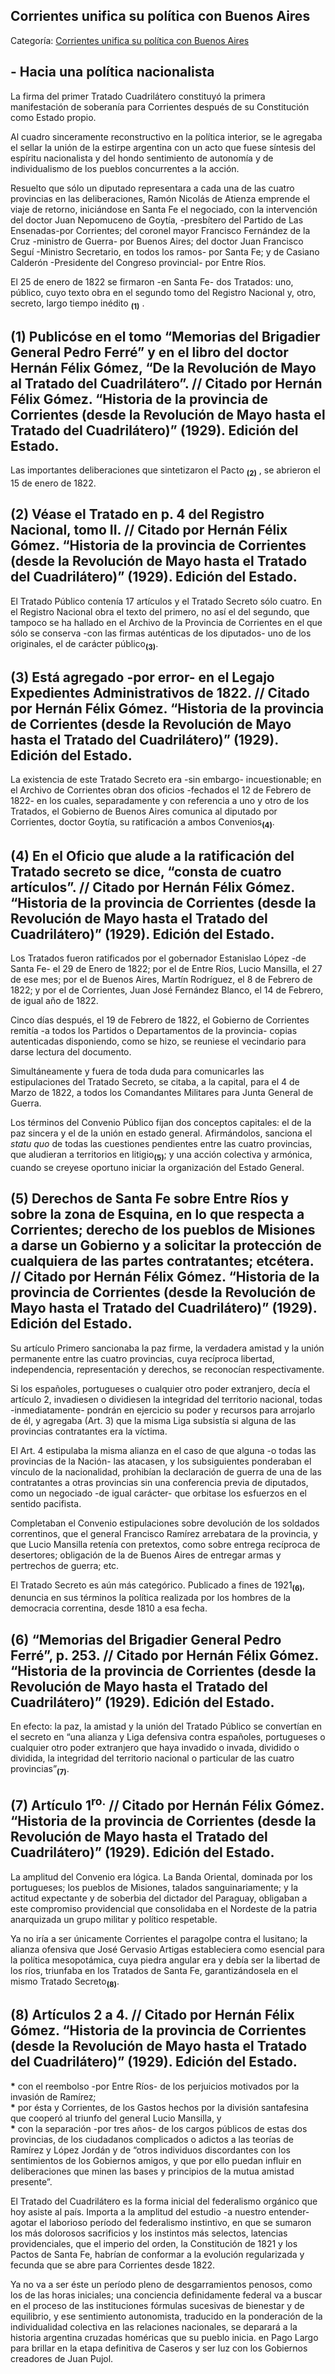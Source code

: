 ## Corrientes unifica su política con Buenos Aires

Categoría: [Corrientes unifica su política con Buenos Aires](http://descubrircorrientes.com.ar/2012/index.php/3678-historia-desde-1814-hasta-la-guerra-de-la-triple-alianza/de-fernandez-blanco-a-atienza-ordenamiento-estadual-1821-1837/tratados-celebrados-en-el-congreso-cuadrilatero-politica-exterior/corrientes-unifica-su-politica-con-buenos-aires)

## **\- Hacia una política nacionalista**

La firma del primer Tratado Cuadrilátero constituyó la primera manifestación de soberanía para Corrientes después de su Constitución como Estado propio.

Al cuadro sinceramente reconstructivo en la política interior, se le agregaba el sellar la unión de la estirpe argentina con un acto que fuese síntesis del espíritu nacionalista y del hondo sentimiento de autonomía y de individualismo de los pueblos concurrentes a la acción.

Resuelto que sólo un diputado representara a cada una de las cuatro provincias en las deliberaciones, Ramón Nicolás de Atienza emprende el viaje de retorno, iniciándose en Santa Fe el negociado, con la intervención del doctor Juan Nepomuceno de Goytía, -presbítero del Partido de Las Ensenadas-por Corrientes; del coronel mayor Francisco Fernández de la Cruz -ministro de Guerra- por Buenos Aires; del doctor Juan Francisco Seguí -Ministro Secretario, en todos los ramos- por Santa Fe; y de Casiano Calderón -Presidente del Congreso provincial- por Entre Ríos.

El 25 de enero de 1822 se firmaron -en Santa Fe- dos Tratados: uno, público, cuyo texto obra en el segundo tomo del Registro Nacional y, otro, secreto, largo tiempo inédito <sub><strong><span><span>(1)</span></span></strong></sub> .

## **(1)** Publicóse en el tomo “Memorias del Brigadier General Pedro Ferré” y en el libro del doctor Hernán Félix Gómez, “De la Revolución de Mayo al Tratado del Cuadrilátero”. // Citado por Hernán Félix Gómez. “Historia de la provincia de Corrientes (desde la Revolución de Mayo hasta el Tratado del Cuadrilátero)” (1929). Edición del Estado.

Las importantes deliberaciones que sintetizaron el Pacto <sub><strong><span><span>(2)</span></span></strong></sub> , se abrieron el 15 de enero de 1822.

## **(2)** Véase el Tratado en p. 4 del Registro Nacional, tomo II. // Citado por Hernán Félix Gómez. “Historia de la provincia de Corrientes (desde la Revolución de Mayo hasta el Tratado del Cuadrilátero)” (1929). Edición del Estado.

El Tratado Público contenía 17 artículos y el Tratado Secreto sólo cuatro. En el Registro Nacional obra el texto del primero, no así el del segundo, que tampoco se ha hallado en el Archivo de la Provincia de Corrientes en el que sólo se conserva -con las firmas auténticas de los diputados- uno de los originales, el de carácter público<sub><strong>(3)</strong></sub>.

## **(3)** Está agregado -por error- en el Legajo Expedientes Administrativos de 1822. // Citado por Hernán Félix Gómez. “Historia de la provincia de Corrientes (desde la Revolución de Mayo hasta el Tratado del Cuadrilátero)” (1929). Edición del Estado.

La existencia de este Tratado Secreto era -sin embargo- incuestionable; en el Archivo de Corrientes obran dos oficios -fechados el 12 de Febrero de 1822- en los cuales, separadamente y con referencia a uno y otro de los Tratados, el Gobierno de Buenos Aires comunica al diputado por Corrientes, doctor Goytía, su ratificación a ambos Convenios<sub><strong>(4)</strong></sub>.

## **(4)** En el Oficio que alude a la ratificación del Tratado secreto se dice, “consta de cuatro artículos”. // Citado por Hernán Félix Gómez. “Historia de la provincia de Corrientes (desde la Revolución de Mayo hasta el Tratado del Cuadrilátero)” (1929). Edición del Estado.

Los Tratados fueron ratificados por el gobernador Estanislao López -de Santa Fe- el 29 de Enero de 1822; por el de Entre Ríos, Lucio Mansilla, el 27 de ese mes; por el de Buenos Aires, Martín Rodríguez, el 8 de Febrero de 1822; y por el de Corrientes, Juan José Fernández Blanco, el 14 de Febrero, de igual año de 1822.

Cinco días después, el 19 de Febrero de 1822, el Gobierno de Corrientes remitía -a todos los Partidos o Departamentos de la provincia- copias autenticadas disponiendo, como se hizo, se reuniese el vecindario para darse lectura del documento.

Simultáneamente y fuera de toda duda para comunicarles las estipulaciones del Tratado Secreto, se citaba, a la capital, para el 4 de Marzo de 1822, a todos los Comandantes Militares para Junta General de Guerra.

Los términos del Convenio Público fijan dos conceptos capitales: el de la paz sincera y el de la unión en estado general. Afirmándolos, sanciona el _statu quo_ de todas las cuestiones pendientes entre las cuatro provincias, que aludieran a territorios en litigio<sub><strong>(5)</strong></sub>; y una acción colectiva y armónica, cuando se creyese oportuno iniciar la organización del Estado General.

## **(5)** Derechos de Santa Fe sobre Entre Ríos y sobre la zona de Esquina, en lo que respecta a Corrientes; derecho de los pueblos de Misiones a darse un Gobierno y a solicitar la protección de cualquiera de las partes contratantes; etcétera. // Citado por Hernán Félix Gómez. “Historia de la provincia de Corrientes (desde la Revolución de Mayo hasta el Tratado del Cuadrilátero)” (1929). Edición del Estado.

Su artículo Primero sancionaba la paz firme, la verdadera amistad y la unión permanente entre las cuatro provincias, cuya recíproca libertad, independencia, representación y derechos, se reconocían respectivamente.

Si los españoles, portugueses o cualquier otro poder extranjero, decía el artículo 2, invadiesen o dividiesen la integridad del territorio nacional, todas -inmediatamente- pondrán en ejercicio su poder y recursos para arrojarlo de él, y agregaba (Art. 3) que la misma Liga subsistía si alguna de las provincias contratantes era la víctima.

El Art. 4 estipulaba la misma alianza en el caso de que alguna -o todas las provincias de la Nación- las atacasen, y los subsiguientes ponderaban el vínculo de la nacionalidad, prohibían la declaración de guerra de una de las contratantes a otras provincias sin una conferencia previa de diputados, como un negociado -de igual carácter- que orbitase los esfuerzos en el sentido pacifista.

Completaban el Convenio estipulaciones sobre devolución de los soldados correntinos, que el general Francisco Ramírez arrebatara de la provincia, y que Lucio Mansilla retenía con pretextos, como sobre entrega recíproca de desertores; obligación de la de Buenos Aires de entregar armas y pertrechos de guerra; etc.

El Tratado Secreto es aún más categórico. Publicado a fines de 1921<sub><strong>(6)</strong></sub>, denuncia en sus términos la política realizada por los hombres de la democracia correntina, desde 1810 a esa fecha.

## **(6)** “Memorias del Brigadier General Pedro Ferré”, p. 253. // Citado por Hernán Félix Gómez. “Historia de la provincia de Corrientes (desde la Revolución de Mayo hasta el Tratado del Cuadrilátero)” (1929). Edición del Estado.

En efecto: la paz, la amistad y la unión del Tratado Público se convertían en el secreto en “una alianza y Liga defensiva contra españoles, portugueses o cualquier otro poder extranjero que haya invadido o invada, dividido o dividida, la integridad del territorio nacional o particular de las cuatro provincias”<sub><strong>(7)</strong></sub>.

## **(7)** Artículo 1<sup>ro.</sup> // Citado por Hernán Félix Gómez. “Historia de la provincia de Corrientes (desde la Revolución de Mayo hasta el Tratado del Cuadrilátero)” (1929). Edición del Estado.

La amplitud del Convenio era lógica. La Banda Oriental, dominada por los portugueses; los pueblos de Misiones, talados sanguinariamente; y la actitud expectante y de soberbia del dictador del Paraguay, obligaban a este compromiso providencial que consolidaba en el Nordeste de la patria anarquizada un grupo militar y político respetable.

Ya no iría a ser únicamente Corrientes el paragolpe contra el lusitano; la alianza ofensiva que José Gervasio Artigas estableciera como esencial para la política mesopotámica, cuya piedra angular era y debía ser la libertad de los ríos, triunfaba en los Tratados de Santa Fe, garantizándosela en el mismo Tratado Secreto<sub><strong>(8)</strong></sub>.

## **(8)** Artículos 2 a 4. // Citado por Hernán Félix Gómez. “Historia de la provincia de Corrientes (desde la Revolución de Mayo hasta el Tratado del Cuadrilátero)” (1929). Edición del Estado.

**\*** con el reembolso -por Entre Ríos- de los perjuicios motivados por la invasión de Ramírez;  
**\*** por ésta y Corrientes, de los Gastos hechos por la división santafesina que cooperó al triunfo del general Lucio Mansilla, y  
**\*** con la separación -por tres años- de los cargos públicos de estas dos provincias, de los ciudadanos complicados o adictos a las teorías de Ramírez y López Jordán y de “otros individuos discordantes con los sentimientos de los Gobiernos amigos, y que por ello puedan influir en deliberaciones que minen las bases y principios de la mutua amistad presente”.

El Tratado del Cuadrilátero es la forma inicial del federalismo orgánico que hoy asiste al país. Importa a la amplitud del estudio -a nuestro entender- agotar el laborioso período del federalismo instintivo, en que se sumaron los más dolorosos sacrificios y los instintos más selectos, latencias providenciales, que el imperio del orden, la Constitución de 1821 y los Pactos de Santa Fe, habrían de conformar a la evolución regularizada y fecunda que se abre para Corrientes desde 1822.

Ya no va a ser éste un período pleno de desgarramientos penosos, como los de las horas iniciales; una conciencia definidamente federal va a buscar en el proceso de las instituciones fórmulas sucesivas de bienestar y de equilibrio, y ese sentimiento autonomista, traducido en la ponderación de la individualidad colectiva en las relaciones nacionales, se deparará a la historia argentina cruzadas homéricas que su pueblo inicia. en Pago Largo para brillar en la etapa definitiva de Caseros y ser luz con los Gobiernos creadores de Juan Pujol.